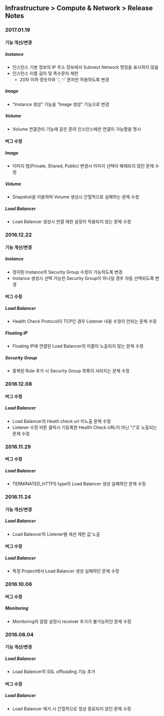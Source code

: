 ## Infrastructure > Compute & Network > Release Notes

### 2017.01.19

#### 기능 개선/변경

##### Instance

* 인스턴스 기본 정보의 IP 주소 정보에서 Subnect Network 명칭을 표시하지 않음
* 인스턴스 이름 길이 및 특수문자 제한
    * 20자 이하 영숫자와 ‘.’, ‘-‘ 문자만 허용하도록 변경

##### Image

* “Instance 생성” 기능을 “Image 생성” 기능으로 변경

##### Volume

* Volume 연결관리 기능에 같은 존의 인스턴스에만 연결이 가능함을 명시

#### 버그 수정

##### Image

* 이미지 탭(Private, Shared, Public) 변경시 이미지 선택이 해제되지 않던 문제 수정

##### Volume

* Snapshot을 이용하여 Volume 생성시 간헐적으로 실패하는 문제 수정

##### Load Balancer

* Load Balancer 생성시 연결 제한 설정이 적용되지 않는 문제 수정

### 2016.12.22

#### 기능 개선/변경

##### Instance
* 정지된 Instance의 Security Group 수정이 가능하도록 변경
* Instance 생성시 선택 가능한 Security Group이 하나일 경우 자동 선택되도록 변경

#### 버그 수정

##### Load Balancer
* Health Check Protocol이 TCP인 경우 Listener 내용 수정이 안되는 문제 수정

##### Floating IP
* Floating IP에 연결된 Load Balancer의 이름이 노출되지 않는 문제 수정

##### Security Group
* 중복된 Rule 추가 시 Security Group 목록이 사라지는 문제 수정

### 2016.12.08

#### 버그 수정

##### Load Balancer

* Load Balancer의 Heath check url 미노출 문제 수정
* Listener 수정 버튼 클릭시 기등록한 Health Check URL이 아닌 "/"로 노출되는 문제 수정

### 2016.11.29

#### 버그 수정

##### Load Balancer

* TERMINATED_HTTPS type의 Load Balancer 생성 실패하던 문제 수정

### 2016.11.24

#### 기능 개선/변경

##### Load Balancer

* Load Balancer의 Listener별 세션 제한 값 노출

#### 버그 수정 

##### Load Balancer

* 특정 Project에서 Load Balancer 생성 실패하던 문제 수정

### 2016.10.06

#### 버그 수정

##### Monitoring

*  Monitoring의 알람 설정시 receiver 추가가 불가능하던 문제 수정

### 2016.08.04

#### 기능 개선/변경

##### Load Balancer

* Load Balancer의 SSL offloading 기능 추가

#### 버그 수정

##### Load Balancer

* Load Balancer 제거 시 간헐적으로 정상 종료되지 않던 문제 수정

